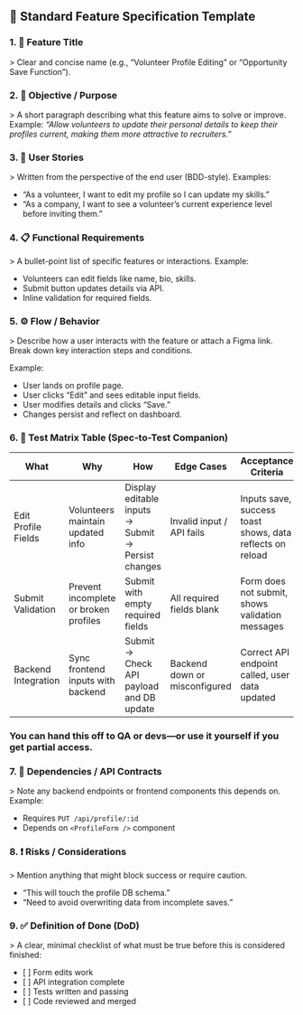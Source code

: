 ## **🧱 Standard Feature Specification Template**

### **1\. 📄 Feature Title**

\> Clear and concise name (e.g., “Volunteer Profile Editing” or “Opportunity Save Function”).

### **2\. 🎯 Objective / Purpose**

\> A short paragraph describing what this feature aims to solve or improve. Example: *“Allow volunteers to update their personal details to keep their profiles current, making them more attractive to recruiters.”*

### **3\. 👤 User Stories**

\> Written from the perspective of the end user (BDD-style). Examples:

* “As a volunteer, I want to edit my profile so I can update my skills.”  
* “As a company, I want to see a volunteer’s current experience level before inviting them.”

### **4\. 📋 Functional Requirements**

\> A bullet-point list of specific features or interactions. Example:

* Volunteers can edit fields like name, bio, skills.  
* Submit button updates details via API.  
* Inline validation for required fields.

### **5\. ⚙️ Flow / Behavior**

\> Describe how a user interacts with the feature or attach a Figma link. Break down key interaction steps and conditions.

Example:

* User lands on profile page.  
* User clicks “Edit” and sees editable input fields.  
* User modifies details and clicks “Save.”  
* Changes persist and reflect on dashboard.

### **6\. 🧪 Test Matrix Table (Spec-to-Test Companion)**

| What | Why | How | Edge Cases | Acceptance Criteria | Suggested Test Name |
| ----- | ----- | ----- | ----- | ----- | ----- |
| Edit Profile Fields | Volunteers maintain updated info | Display editable inputs → Submit → Persist changes | Invalid input / API fails | Inputs save, success toast shows, data reflects on reload | `test_profile_update_persists()` |
| Submit Validation | Prevent incomplete or broken profiles | Submit with empty required fields | All required fields blank | Form does not submit, shows validation messages | `test_profile_form_shows_errors_when_invalid()` |
| Backend Integration | Sync frontend inputs with backend | Submit → Check API payload and DB update | Backend down or misconfigured | Correct API endpoint called, user data updated | `test_api_request_on_profile_submit()` |

### **You can hand this off to QA or devs—or use it yourself if you get partial access.**

### **7\. 🧱 Dependencies / API Contracts**

\> Note any backend endpoints or frontend components this depends on. Example:

* Requires `PUT /api/profile/:id`  
* Depends on `<ProfileForm />` component

### **8\. ❗ Risks / Considerations**

\> Mention anything that might block success or require caution.

* “This will touch the profile DB schema.”  
* “Need to avoid overwriting data from incomplete saves.”

### **9\. ✅ Definition of Done (DoD)**

\> A clear, minimal checklist of what must be true before this is considered finished:

* \[ \] Form edits work  
* \[ \] API integration complete  
* \[ \] Tests written and passing  
* \[ \] Code reviewed and merged

